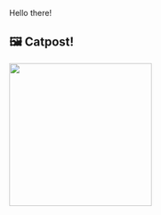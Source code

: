 Hello there!



## 🖼️ Catpost!

<sub>
    <img src="https://cdn2.thecatapi.com/images/OHaAPr78U.png" height="256">
</sub>

